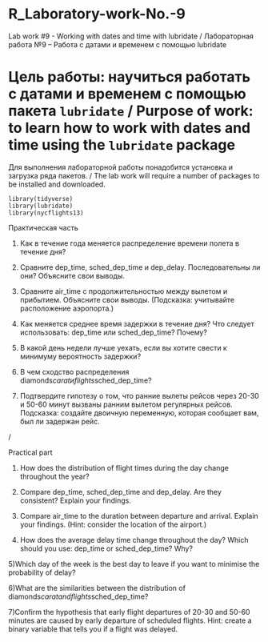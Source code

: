 # R_Laboratory-work-No.-9
Lab work #9 - Working with dates and time with lubridate / Лабораторная работа №9 – Работа с датами и временем с помощью lubridate

# Цель работы: научиться работать с датами и временем с помощью пакета `lubridate` / Purpose of work: to learn how to work with dates and time using the `lubridate` package

Для выполнения лабораторной работы понадобится установка и загрузка ряда пакетов. / The lab work will require a number of packages to be installed and downloaded.

```{r}
library(tidyverse)
library(lubridate)
library(nycflights13)	
```
Практическая часть

1) Как в течение года меняется распределение времени полета в течение дня?

2) Сравните dep_time, sched_dep_time и dep_delay. Последовательны ли они? Объясните свои выводы.

3) Сравните air_time с продолжительностью между вылетом и прибытием. Объясните свои выводы. (Подсказка: учитывайте расположение аэропорта.)

4) Как меняется среднее время задержки в течение дня? Что следует использовать: dep_time или sched_dep_time? Почему?

5) В какой день недели лучше уехать, если вы хотите свести к минимуму вероятность задержки?

6) В чем сходство распределения diamonds$carat и flights$sched_dep_time?

7) Подтвердите гипотезу о том, что ранние вылеты рейсов через 20-30 и 50-60 минут вызваны ранним вылетом регулярных рейсов. Подсказка: создайте двоичную переменную, которая сообщает вам, был ли задержан рейс.

/

Practical part

1) How does the distribution of flight times during the day change throughout the year?

2) Compare dep_time, sched_dep_time and dep_delay. Are they consistent? Explain your findings.

3) Compare air_time to the duration between departure and arrival. Explain your findings. (Hint: consider the location of the airport.)

4) How does the average delay time change throughout the day? Which should you use: dep_time or sched_dep_time? Why?

5)Which day of the week is the best day to leave if you want to minimise the probability of delay?

6)What are the similarities between the distribution of diamonds$carat and flights$sched_dep_time?

7)Confirm the hypothesis that early flight departures of 20-30 and 50-60 minutes are caused by early departure of scheduled flights. Hint: create a binary variable that tells you if a flight was delayed.
